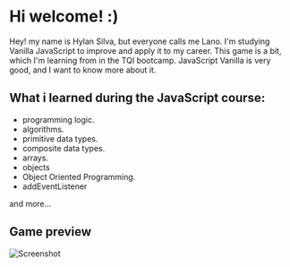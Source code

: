 # Hi welcome! :)

Hey! my name is Hylan Silva, but everyone calls me Lano.
I'm studying Vanilla JavaScript to improve and apply it to my career. 
This game is a bit, which I'm learning from in the TQI bootcamp. 
JavaScript Vanilla is very good, and I want to know more about it.

## What i learned during the JavaScript course:

* programming logic.
* algorithms.
* primitive data types.
* composite data types.
* arrays.
* objects
* Object Oriented Programming.
* addEventListener

and more...

## Game preview

![Screenshot](dundermifflinggame.gif)
